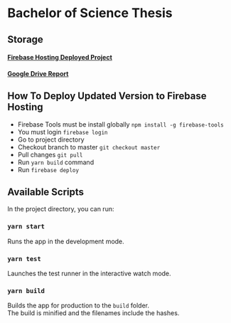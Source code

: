 # Bachelor of Science Thesis

## Storage
#### [Firebase Hosting Deployed Project](https://social-racetrack.web.app/)
#### [Google Drive Report](https://drive.google.com/open?id=1QU418ihDzM2fBo6UxbA8GqxavGlbpZGK)

## How To Deploy Updated Version to Firebase Hosting
* Firebase Tools must be install globally `npm install -g firebase-tools`
* You must login `firebase login`
* Go to project directory
* Checkout branch to master `git checkout master`
* Pull changes `git pull`
* Run `yarn build` command
* Run `firebase deploy`

## Available Scripts
In the project directory, you can run:

### `yarn start`
Runs the app in the development mode.<br />

### `yarn test`
Launches the test runner in the interactive watch mode.<br />

### `yarn build`
Builds the app for production to the `build` folder.<br />
The build is minified and the filenames include the hashes.<br />

